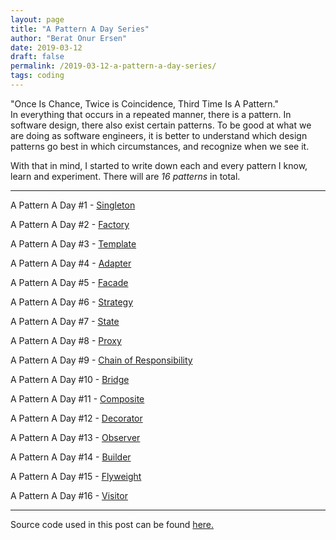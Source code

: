 ```yaml
---
layout: page
title: "A Pattern A Day Series"
author: "Berat Onur Ersen"
date: 2019-03-12
draft: false
permalink: /2019-03-12-a-pattern-a-day-series/
tags: coding
---
```


"Once Is Chance, Twice is Coincidence, Third Time Is A Pattern."  
In everything that occurs in a repeated manner, there is a pattern. 
In software design, there also exist certain patterns. To be good at what we are doing as software engineers, it is better to 
 understand which design patterns go best in which circumstances, and recognize when we see it.

With that in mind, I started to write down each and every pattern I know, learn and experiment. There will are *16 patterns* in total.

---

A Pattern A Day #1 - [Singleton](https://github.com/onurersen/java-design-patterns/tree/master/src/com/onurersen/javadesignpatterns/singleton)

A Pattern A Day #2 - [Factory](https://github.com/onurersen/java-design-patterns/tree/master/src/com/onurersen/javadesignpatterns/factory)

A Pattern A Day #3 - [Template](https://github.com/onurersen/java-design-patterns/tree/master/src/com/onurersen/javadesignpatterns/template)

A Pattern A Day #4 - [Adapter](https://github.com/onurersen/java-design-patterns/tree/master/src/com/onurersen/javadesignpatterns/adapter)

A Pattern A Day #5 - [Facade](https://github.com/onurersen/java-design-patterns/tree/master/src/com/onurersen/javadesignpatterns/facade)

A Pattern A Day #6 - [Strategy](https://github.com/onurersen/java-design-patterns/tree/master/src/com/onurersen/javadesignpatterns/strategy)

A Pattern A Day #7 - [State](https://github.com/onurersen/java-design-patterns/tree/master/src/com/onurersen/javadesignpatterns/state)

A Pattern A Day #8 - [Proxy](https://github.com/onurersen/java-design-patterns/tree/master/src/com/onurersen/javadesignpatterns/proxy)

A Pattern A Day #9 - [Chain of Responsibility](https://github.com/onurersen/java-design-patterns/tree/master/src/com/onurersen/javadesignpatterns/chainofresponsibility)

A Pattern A Day #10 - [Bridge](https://github.com/onurersen/java-design-patterns/tree/master/src/com/onurersen/javadesignpatterns/bridge)

A Pattern A Day #11 - [Composite](https://github.com/onurersen/java-design-patterns/tree/master/src/com/onurersen/javadesignpatterns/composite)

A Pattern A Day #12 - [Decorator](https://github.com/onurersen/java-design-patterns/tree/master/src/com/onurersen/javadesignpatterns/decorator)

A Pattern A Day #13 - [Observer](https://github.com/onurersen/java-design-patterns/tree/master/src/com/onurersen/javadesignpatterns/observer)

A Pattern A Day #14 - [Builder](https://github.com/onurersen/java-design-patterns/tree/master/src/com/onurersen/javadesignpatterns/builder)

A Pattern A Day #15 - [Flyweight](https://github.com/onurersen/java-design-patterns/tree/master/src/com/onurersen/javadesignpatterns/flyweight)

A Pattern A Day #16 - [Visitor](https://github.com/onurersen/java-design-patterns/tree/master/src/com/onurersen/javadesignpatterns/visitor)

---

Source code used in this post can be found [here.](https://github.com/onurersen/java-design-patterns)